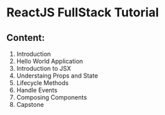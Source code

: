 ReactJS FullStack Tutorial
=================

## Content:

1. Introduction
2. Hello World Application
3. Introduction to JSX
4. Understaing Props and State
5. Lifecycle Methods
6. Handle Events
7. Composing Components
8. Capstone

